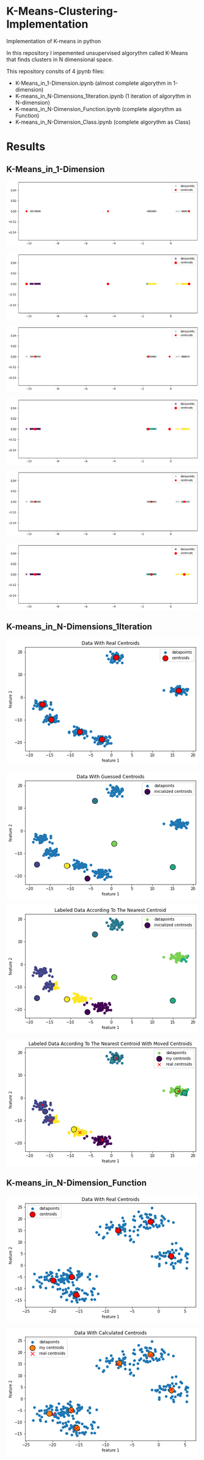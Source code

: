 # K-Means-Clustering-Implementation
Implementation of K-means in python

In this repository I impemented unsupervised algorythm called K-Means that finds clusters in N dimensional space.

This repository consits of 4 jpynb files:
- K-Means_in_1-Dimension.ipynb (almost complete algorythm in 1-dimension)
- K-means_in_N-Dimensions_1Iteration.ipynb (1 iteration of algorythm in N-dimension)
- K-means_in_N-Dimension_Function.ipynb (complete algorythm as Function)
- K-means_in_N-Dimension_Class.ipynb (complete algorythm as Class)

# Results

## K-Means_in_1-Dimension
![](/tools/k-means_1dim-1.jpg)

![](/tools/k-means_1dim-2.jpg)

![](/tools/k-means_1dim-3.jpg)

![](/tools/k-means_1dim-4.jpg)

![](/tools/k-means_1dim-5.jpg)

![](/tools/k-means_1dim-6.jpg)

## K-means_in_N-Dimensions_1Iteration

![](/tools/k-means_Ndim-1iter-1.jpg)

![](/tools/k-means_Ndim-1iter-2.jpg)

![](/tools/k-means_Ndim-1iter-3.jpg)

![](/tools/k-means_Ndim-1iter-4.jpg)

## K-means_in_N-Dimension_Function

![](/tools/k-means_Function-1.jpg)

![](/tools/k-means_Function-2.jpg)
